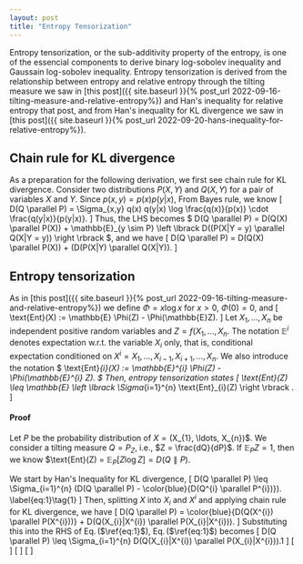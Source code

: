 ```yaml
---
layout: post
title: "Entropy Tensorization"
---
```


Entropy tensorization, or the sub-additivity property of the entropy, is one of the essencial components to derive binary log-sobolev inequality and Gaussain log-sobolev inequality.
Entropy tensorization is derived from the relationship between entropy and 
relative entropy through the tilting measure we saw in 
[this post]({{ site.baseurl }}{% post_url 2022-09-16-tilting-measure-and-relative-entropy%}) and
Han's inequality for relative entropy
that post, and from Han's inequality for KL divergence
we saw in
[this post]({{ site.baseurl }}{% post_url 2022-09-20-hans-inequality-for-relative-entropy%}).

## Chain rule for KL divergence
As a preparation for the following derivation, we first see chain rule for KL divergence.
Consider two distributions $P(X,Y)$ and $Q(X,Y)$
for a pair of variables $X$ and $Y$.
Since $p(x,y) = p(x)p(y|x)$,
From Bayes rule, we know
\[
    D(Q \parallel P) = \Sigma_{x,y} q(x) q(y|x) \log \frac{q(x)}{p(x)} \cdot \frac{q(y|x)}{p(y|x)}.
\]
Thus, the LHS becomes
$
    D(Q \parallel P) = D(Q(X) \parallel P(X)) +  \mathbb{E}_{y \sim P} \left \lbrack  D((P(X|Y = y) \parallel Q(X|Y = y)) \right \rbrack
$, and we have
\[
    D(Q \parallel P) = D(Q(X) \parallel P(X)) + (D(P(X|Y) \parallel Q(X|Y)).
\]

## Entropy tensorization
As in [this post]({{ site.baseurl }}{% post_url 2022-09-16-tilting-measure-and-relative-entropy%})
we define $\Phi = x \log x$ for $x>0$, $\Phi(0)=0$, and
\[
    \text{Ent}(X) := \mathbb{E} \Phi(Z) - \Phi(\mathbb{E}Z).
\]
Let $X_{1}, \ldots, X_{n}$ be independent positive random variables
and $Z = f(X_{1}, \ldots, X_{n}$.
The notation $\mathop{\mathbb{E}}^{i}$ denotes expectation w.r.t. the variable $X_{i}$ only,
that is, conditional expectation conditioned on $X^{i} = {X_{1}, \ldots, X_{i-1}, X_{i+1}, \ldots, X_{n}}$.
We also introduce the notation 
$
    \text{Ent}_{i}(X) := \mathbb{E}^{i} \Phi(Z) - \Phi(\mathbb{E}^{i} Z).
$
Then, entropy tensorization states
\[
    \text{Ent}(Z) \leq \mathbb{E} \left \lbrack \Sigma_{i=1}^{n} \text{Ent}_{i}(Z) \right \rbrack .
\]

#### Proof
Let $P$ be the probability distribution of $X = ($X_{1}, \ldots, X_{n})$.
We consider a tilting measure $Q = P_{Z}$, i.e., $Z = \frac{dQ}{dP}$.
If $\mathbb{E}_{P} Z = 1$,
then we know $\text{Ent}(Z) = $\mathbb{E}_{P} [Z \log Z] = D(Q \parallel P)$. 

We start by Han's Inequality for KL divergence,
\[
    D(Q \parallel P) \leq \Sigma_{i=1}^{n} (D(Q \parallel P) - \color{blue}{D(Q^{i} \parallel P^{i})}).
    \label{eq:1}\tag{1}
\]
Then, splitting $X$ into $X_{i}$ and $X^{i}$ and applying chain rule for KL divergence, we have
\[
    D(Q \parallel P) = \color{blue}{D(Q(X^{i}) \parallel P(X^{i}))} + D(Q(X_{i}|X^{i}) \parallel P(X_{i}|X^{i})).
\]
Substituting this into the RHS of Eq.$\,$($\ref{eq:1}$), Eq.$\,$($\ref{eq:1}$) becomes
\[
   D(Q \parallel P) \leq \Sigma_{i=1}^{n} D(Q(X_{i}|X^{i}) \parallel P(X_{i}|X^{i})).1 
\]
\[
\]
\[
\]
\[
\]
